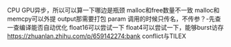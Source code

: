CPU GPU异步，所以可以算一下哪边是瓶颈
malloc和free数量不一致
malloc和memcpy可以外提
    output那需要打包
param
    调用的时候只传名，不传参？-先查一查编译能否自动优化
float16可以尝试一下
float4可以尝试一下，能够burst访存
https://zhuanlan.zhihu.com/p/659142274:bank conflict与TILEX
